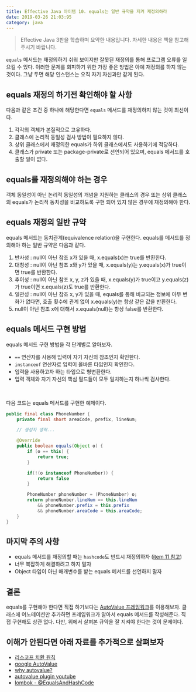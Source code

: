 ```yaml
---
title: Effective Java 아이템 10. equals는 일반 규약을 지켜 재정의하라
date: 2019-03-26 21:03:95
category: java
---
```


> Effective Java 3판을 학습하며 요약한 내용입니다. 자세한 내용은 책을 참고해주시기 바랍니다.

```equals``` 메서드는 재정의하기 쉬워 보이지만 잘못된 재정의를 통해 프로그램 오류를 일으킬 수 있다. 이러한 문제를 회피하기 위한 가장 좋은 방법은 아예 재정의를 하지 않는 것이다. 그냥 두면 해당 인스턴스는 오직 자기 자신과만 같게 된다. 

## equals 재정의 하기전 확인해야 할 사항
다음과 같은 조건 중 하나에 해당한다면 ```equals``` 메서드를 재정의하지 않는 것이 최선이다.

1. 각각의 객체가 본질적으로 고유하다.
2. 클래스에 논리적 동일성 검사 방법이 필요하지 않다.
3. 상위 클래스에서 재정의한 equals가 하위 클래스에서도 사용하기에 적당하다.
4. 클래스가 private 또는 package-private로 선언되어 있으며, equals 메서드를 호출할 일이 없다.

## equals를 재정의해야 하는 경우
객체 동일성이 아닌 논리적 동일성의 개념을 지원하는 클래스의 경우 또는 상위 클래스의 equals가 논리적 동치성을 비교하도록 구현 되어 있지 않은 경우에 재정의해야 한다.

## equals 재정의 일반 규약
equals 메서드는 동치관계(equivalence relation)을 구현한다. equals를 메서드를 정의해야 하는 일반 규약은 다음과 같다.

1. 반사성 : null이 아닌 참조 x가 있을 때, x.equals(x)는 true를 반환한다.
2. 대칭성 : null이 아닌 참조 x와 y가 있을 때, x.equals(y)는 y.equals(x)가 true이면 true를 반환한다.
3. 추이성 : null이 아닌 참조 x, y, z가 있을 때, x.equals(y)가 true이고 y.equals(z)가 true이면 x.equals(z)도 true를 반환한다.
4. 일관성 : null이 아닌 참조 x, y가 있을 때, equals를 통해 비교되는 정보에 아무 변화가 없다면, 호출 횟수에 관계 없이 x.equals(y)는 항상 같은 값을 반환한다.
5. null이 아닌 참조 x에 대해서 x.equals(null)는 항상 false를 반환한다.

## equals 메서드 구현 방법
equals 메서드 구현 방법을 각 단계별로 알아보자.

- ```==``` 연산자를 사용해 입력이 자기 자신의 참조인지 확인한다.
- ```instanceof``` 연산자로 입력이 올바른 타입인지 확인한다.
- 입력을 사용하고자 하는 타입으로 형변환한다.
- 입력 객체와 자기 자신의 핵심 필드들이 모두 일치하는지 하나씩 검사한다.

<br/>

다음 코드는 equals 메서드를 구현한 예제이다.

```java
public final class PhoneNumber {
    private final short areaCode, prefix, lineNum;

    // 생성자 생략...

    @Override
    public boolean equals(Object o) {
        if (o == this) {
            return true;
        }

        if(!(o instanceof PhoneNumber)) {
            return false
        }

        PhoneNumber phoneNumber = (PhoneNumber) o;
        return phoneNumber.lineNum == this.lineNum
            && phoneNumber.prefix = this.prefix
            && phoneNumber.areaCode = this.areaCode;
    }
}
```

## 마지막 주의 사항
- equals 메서드를 재정의할 때는 ```hashcode```도 반드시 재정의하자 ([item 11 참고](https://jayden-lee.tech/java/effective-java-item11/))
- 너무 복잡하게 해결하려고 하지 말자
- Object 타입이 아닌 매개변수를 받는 equals 메서드를 선언하지 말자

## 결론
equals를 구현해야 한다면 직접 하기보다는 [AutoValue 프레임워크](https://github.com/google/auto/tree/master/value)를 이용해보자. 클래스에 어노테이션만 추가하면 프레임워크가 알아서 equals 메서드를 작성해준다. 직접 구현해도 상관 없다. 다만, 위에서 살펴본 규약을 잘 지켜야 한다는 것이 문제이다.

## 이해가 안된다면 아래 자료를 추가적으로 살펴보자
- [리스코프 치환 원칙](http://wonwoo.ml/index.php/post/1780)
- [google AutoValue](https://github.com/google/auto/blob/master/value/userguide/index.md)
- [why autovalue?](https://www.baeldung.com/introduction-to-autovalue)
- [autovalue plugin youtube](https://www.youtube.com/watch?v=sMX9PT3ecu8)
- [lombok - @EqualsAndHashCode](https://projectlombok.org/features/EqualsAndHashCode)